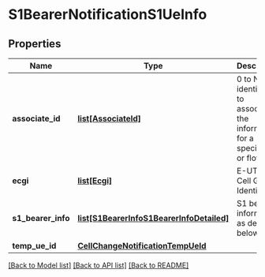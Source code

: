 # S1BearerNotificationS1UeInfo

## Properties
Name | Type | Description | Notes
------------ | ------------- | ------------- | -------------
**associate_id** | [**list[AssociateId]**](AssociateId.md) | 0 to N identifiers to associate the information for a specific UE or flow. | [optional] 
**ecgi** | [**list[Ecgi]**](Ecgi.md) | E-UTRAN Cell Global Identifier. | 
**s1_bearer_info** | [**list[S1BearerInfoS1BearerInfoDetailed]**](S1BearerInfoS1BearerInfoDetailed.md) | S1 bearer information as defined below. | 
**temp_ue_id** | [**CellChangeNotificationTempUeId**](CellChangeNotificationTempUeId.md) |  | [optional] 

[[Back to Model list]](../README.md#documentation-for-models) [[Back to API list]](../README.md#documentation-for-api-endpoints) [[Back to README]](../README.md)

